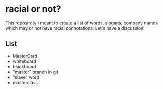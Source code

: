 # racial or not?

This reposiroty i meant to create a list of words, slogans, company names which may or not have racial connotations. Let's have a discussion!

## List

- MasterCard
- whiteboard
- blackboard
- "master" branch in git
- "slave" word
- masterclass
